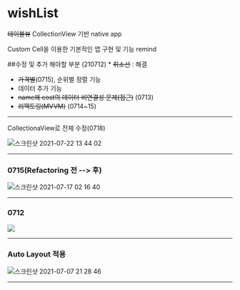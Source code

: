 # wishList
~~테이블뷰~~ CollectionView 기반 native app

Custom Cell을 이용한 기본적인 앱 구현 및 기능 remind

##수정 및 추가 해야할 부분 (210712) * ~~취소선~~ : 해결
- ~~가격별~~(0715), 순위별 정렬 기능
- 데이터 추가 기능
- ~~name왜 cost의 데이터 비연결성 문제(접근)~~ (0713)
- ~~리팩토링(MVVM)~~ (0714~15)

----------------
CollectionaView로 전체 수정(0718)

![스크린샷 2021-07-22 13 44 02](https://user-images.githubusercontent.com/40759743/126590991-833f7a60-1f1a-445b-a57c-cb6189920714.png)


----------------

### 0715(Refactoring 전 --> 후)

![스크린샷 2021-07-17 02 16 40](https://user-images.githubusercontent.com/40759743/125984996-508fd222-6355-4128-b336-2ba5e3eb1eba.png)

----------------

### 0712

<p aling = "center"><img src="https://user-images.githubusercontent.com/40759743/124763147-9b4f6380-df6e-11eb-93cb-01c53cd9b005.png"></p>

----------------

### Auto Layout 적용


![스크린샷 2021-07-07 21 28 46](https://user-images.githubusercontent.com/40759743/124760620-e1ef8e80-df6b-11eb-9ae6-6d455042e203.png)

----------------
